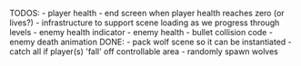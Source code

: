 TODOS:
    - player health
    - end screen when player health reaches zero (or lives?)
    - infrastructure to support scene loading as we progress through levels
    - enemy health indicator
        - enemy health
        - bullet collision code
        - enemy death animation
DONE: 
    - pack wolf scene so it can be instantiated
    - catch all if player(s) 'fall' off controllable area
    - randomly spawn wolves
